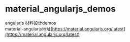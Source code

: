 # material_angularjs_demos
angularjs 材料设计demos  
material-angularjs地址[https://material.angularjs.org/latest](https://material.angularjs.org/latest)
